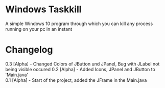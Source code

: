 # Windows Taskkill
A simple Windows 10 program through which you can kill any process running on your pc in an instant

# Changelog
0.3 [Alpha] - Changed Colors of JButton und JPanel, Bug with JLabel not being visible occured
0.2 [Alpha] - Added Icons, JPanel and JButton  to 'Main.java'\
0.1 [Alpha] - Start of the project, added the JFrame in the Main.java
